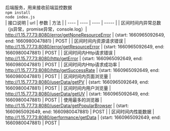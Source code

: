 后端服务，用来接收前端监控数据  
`npm install`  
`node index.js`  
| 接口说明 | url | 参数 | 方法 |
| ---- | ---- | ---- | ----- |
| 区间时间内异常总数（js异常，promise异常，console.log）| http://1.15.77.73:8080/error/getNoneResourceError | {start: 1660965092649, end: 1660980047881} | POST |
| 区间时间内资源请求错误 | http://1.15.77.73:8080/error/getResourceError | {start: 1660965092649, end: 1660980047881} | POST |
| 区间时间内Http请求错误 | http://1.15.77.73:8080/http/getError | {start: 1660965092649, end: 1660980047881} | POST |
| 区间时间内Http请求成功率 | http://1.15.77.73:8080/http/getSuccessRate | {start: 1660965092649, end: 1660980047881} | POST |
| 区间时间内页面浏览量 | http://1.15.77.73:8080/userData/getPV | {start: 1660965092649, end: 1660980047881} | POST |
| 区间时间内用户浏览量 | http://1.15.77.73:8080/userData/getUV | {start: 1660965092649, end: 1660980047881} | POST |
| 使用最多的浏览器 | http://1.15.77.73:8080/userData/getPopularBrowser | {start: 1660965092649, end: 1660980047881} | POST |
| 区间时间内性能数据 | http://1.15.77.73:8080/performance/getData | {start: 1660965092649, end: 1660980047881} | POST |
